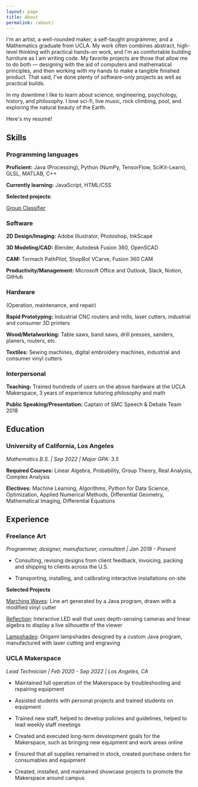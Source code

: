 ```yaml
---
layout: page
title: About
permalink: /about/
---
```


I'm an artist, a well-rounded maker, a self-taught programmer, and a Mathematics graduate from UCLA. My work often combines abstract, high-level thinking with practical hands-on work, and I'm as comfortable building furniture as I am writing code. My favorite projects are those that allow me to do both — designing with the aid of computers and mathematical principles, and then working with my hands to make a tangible finished product. That said, I've done plenty of software-only projects as well as practical builds.

In my downtime I like to learn about science, engineering, psychology, history, and philosophy. I love sci-fi, live music, rock climbing, pool, and exploring the natural beauty of the Earth.

Here's my resumé!

## Skills

### Programming languages

**Proficient:** Java (Processing), Python (NumPy, TensorFlow, SciKit-Learn), GLSL, MATLAB, C++

**Currently learning:** JavaScript, HTML/CSS

**Selected projects**:

[Group Classifier](/group-classifier/)

### Software

**2D Design/Imaging:** Adobe Illustrator, Photoshop, InkScape

**3D Modeling/CAD:** Blender, Autodesk Fusion 360, OpenSCAD

**CAM:** Tormach PathPilot, ShopBot VCarve, Fusion 360 CAM

**Productivity/Management:** Microsoft Office and Outlook, Slack, Notion, GitHub

### Hardware

(Operation, maintenance, and repair)

**Rapid Prototyping:** Industrial CNC routers and mills, laser cutters, industrial and consumer 3D printers

**Wood/Metalworking:** Table saws, band saws, drill presses, sanders, planers, routers, etc.

**Textiles:** Sewing machines, digital embroidery machines, industrial and consumer vinyl cutters

### Interpersonal

**Teaching:** Trained hundreds of users on the above hardware at the UCLA Makerspace, 3 years of experience tutoring philosophy and math

**Public Speaking/Presentation:** Captain of SMC Speech & Debate Team 2018

## Education

### University of California, Los Angeles

*Mathematics B.S. \| Sep 2022 \| Major GPA: 3.5*

**Required Courses:** Linear Algebra, Probability, Group Theory, Real Analysis, Complex Analysis

**Electives:** Machine Learning, Algorithms, Python for Data Science, Optimization, Applied Numerical Methods, Differential Geometry, Mathematical Imaging, Differential Equations

## Experience

### Freelance Art

  *Programmer, designer, manufacturer, consultant \| Jan 2018 - Present*           

- Consulting, revising designs from client feedback, invoicing, packing and shipping to clients across the U.S.

- Transporting, installing, and calibrating interactive
installations on-site

**Selected Projects**

[Marching Waves](/marching-waves/): Line art generated by a Java program, drawn with a modified vinyl cutter

[Reflection](/reflection/): Interactive LED wall that uses depth-sensing cameras and linear algebra to display a live silhouette of the viewer

[Lampshades](/lampshades/): Origami lampshades designed by a custom Java program, manufactured with laser cutting and engraving

### UCLA Makerspace

*Lead Technician \| Feb 2020 - Sep 2022 \| Los Angeles, CA*

- Maintained full operation of the Makerspace by troubleshooting and
repairing equipment

- Assisted students with personal projects and trained students on
equipment

- Trained new staff, helped to develop policies and guidelines, helped
to lead weekly staff meetings

- Created and executed long-term development goals for the Makerspace,
such as bringing new equipment and work areas online

- Ensured that all supplies remained in stock, created purchase orders
for consumables and equipment

- Created, installed, and maintained showcase projects to promote the
Makerspace around campus